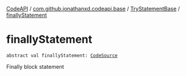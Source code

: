[CodeAPI](../../index.md) / [com.github.jonathanxd.codeapi.base](../index.md) / [TryStatementBase](index.md) / [finallyStatement](.)

# finallyStatement

`abstract val finallyStatement: `[`CodeSource`](../../com.github.jonathanxd.codeapi/-code-source/index.md)

Finally block statement

